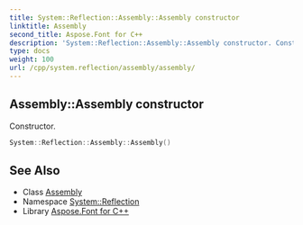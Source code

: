 ```yaml
---
title: System::Reflection::Assembly::Assembly constructor
linktitle: Assembly
second_title: Aspose.Font for C++
description: 'System::Reflection::Assembly::Assembly constructor. Constructor in C++.'
type: docs
weight: 100
url: /cpp/system.reflection/assembly/assembly/
---
```

## Assembly::Assembly constructor


Constructor.

```cpp
System::Reflection::Assembly::Assembly()
```

## See Also

* Class [Assembly](../)
* Namespace [System::Reflection](../../)
* Library [Aspose.Font for C++](../../../)

